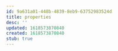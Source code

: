```yaml
---
id: 9a631a01-448b-4839-8eb9-63752983524d
title: properties
desc: ''
updated: 1618573870840
created: 1618573870840
stub: true
---
```


